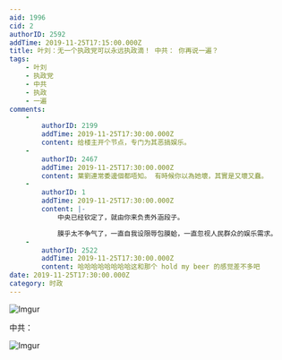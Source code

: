 ```yaml
---
aid: 1996
cid: 2
authorID: 2592
addTime: 2019-11-25T17:15:00.000Z
title: 叶刘：无一个执政党可以永远执政滴！ 中共： 你再说一遍？
tags:
    - 叶刘
    - 执政党
    - 中共
    - 执政
    - 一遍
comments:
    -
        authorID: 2199
        addTime: 2019-11-25T17:30:00.000Z
        content: 给楼主开个节点，专门为其恶搞娱乐。
    -
        authorID: 2467
        addTime: 2019-11-25T17:30:00.000Z
        content: 葉劉連常委邊個都唔知。 有時候你以為她壞，其實是又壞又蠢。
    -
        authorID: 1
        addTime: 2019-11-25T17:30:00.000Z
        content: |-
            中央已经钦定了，就由你来负责外涵段子。

            膜乎太不争气了，一直自我设限辱包膜蛤，一直忽视人民群众的娱乐需求。
    -
        authorID: 2522
        addTime: 2019-11-25T17:30:00.000Z
        content: 哈哈哈哈哈哈哈哈这和那个 hold my beer 的感觉差不多吧
date: 2019-11-25T17:30:00.000Z
category: 时政
---
```


![Imgur](https://i.imgur.com/LcZc5sA.png)

中共：

![Imgur](https://i.imgur.com/v5DyEJa.png)
